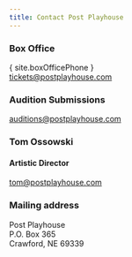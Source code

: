 ```yaml
---
title: Contact Post Playhouse
---
```


<script lang="ts">
  import site from "$data/site"
</script>

### Box Office

{ site.boxOfficePhone }  
[tickets@postplayhouse.com](mailto:tickets@postplayhouse.com)

### Audition Submissions

[auditions@postplayhouse.com](mailto:auditions@postplayhouse.com)

### Tom Ossowski

#### Artistic Director

[tom@postplayhouse.com](mailto:tom@postplayhouse.com)

### Mailing address

Post Playhouse  
P.O. Box 365  
Crawford, NE 69339
